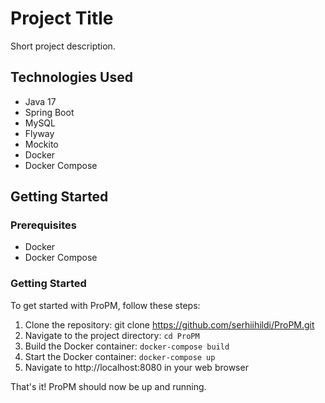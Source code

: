 # Project Title

Short project description.

## Technologies Used

- Java 17
- Spring Boot
- MySQL
- Flyway
- Mockito
- Docker
- Docker Compose

## Getting Started

### Prerequisites

- Docker
- Docker Compose

### Getting Started
To get started with ProPM, follow these steps:

1. Clone the repository: git clone https://github.com/serhiihildi/ProPM.git
2. Navigate to the project directory: `cd ProPM`
3. Build the Docker container: `docker-compose build`
4. Start the Docker container: `docker-compose up`
5. Navigate to http://localhost:8080 in your web browser

That's it! ProPM should now be up and running.